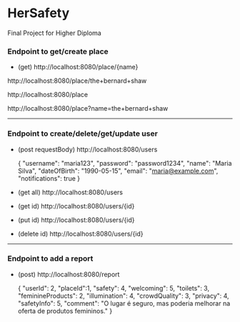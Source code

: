 # HerSafety

Final Project for Higher Diploma

### Endpoint to get/create place

- (get)
http://localhost:8080/place/{name}

http://localhost:8080/place/the+bernard+shaw


http://localhost:8080/place

http://localhost:8080/place?name=the+bernard+shaw

----

### Endpoint to create/delete/get/update user

- (post requestBody)
  http://localhost:8080/users

  {
  "username": "maria123",
  "password": "password1234",
  "name": "Maria Silva",
  "dateOfBirth": "1990-05-15",
  "email": "maria@example.com",
  "notifications": true
  } 

- (get all)
  http://localhost:8080/users

- (get id)
  http://localhost:8080/users/{id}

- (put id)
  http://localhost:8080/users/{id}

- (delete id)
  http://localhost:8080/users/{id}

----

  ### Endpoint to add a report

- (post)
http://localhost:8080/report


    {
        "userId": 2,
        "placeId":1,
        "safety": 4,
        "welcoming": 5,
        "toilets": 3,
        "feminineProducts": 2,
        "illumination": 4,
        "crowdQuality": 3,
        "privacy": 4,
        "safetyInfo": 5,
        "comment": "O lugar é seguro, mas poderia melhorar na oferta de produtos femininos."
      }